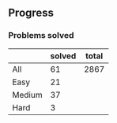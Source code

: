 ## Progress
### Problems solved
|          | solved | total |
|----------|--------|-------|
| All      |   61   |  2867 |
| Easy     |   21   |
| Medium   |   37   |
| Hard     |   3    |

